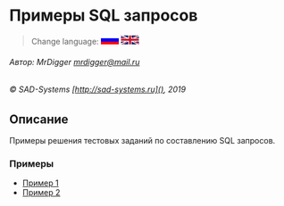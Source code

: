 # Примеры SQL запросов

> Change language: [![Русский](docs/assets/images/ru.gif)](README.ru.md) [![English](docs/assets/images/en.gif)](README.md)

###### Автор: MrDigger <mrdigger@mail.ru>
###### © SAD-Systems [http://sad-systems.ru](), 2019
    
## Описание

Примеры решения тестовых заданий по составлению SQL запросов.

### Примеры

  * [Пример 1](./examples/1)
  * [Пример 2](./examples/2)